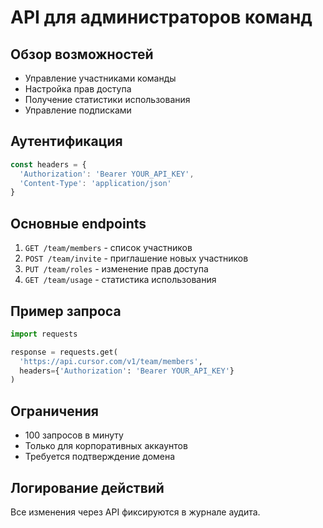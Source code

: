 # API для администраторов команд

## Обзор возможностей
- Управление участниками команды
- Настройка прав доступа
- Получение статистики использования
- Управление подписками

## Аутентификация
```javascript
const headers = {
  'Authorization': 'Bearer YOUR_API_KEY',
  'Content-Type': 'application/json'
}
```

## Основные endpoints
1. `GET /team/members` - список участников
2. `POST /team/invite` - приглашение новых участников
3. `PUT /team/roles` - изменение прав доступа
4. `GET /team/usage` - статистика использования

## Пример запроса
```python
import requests

response = requests.get(
  'https://api.cursor.com/v1/team/members',
  headers={'Authorization': 'Bearer YOUR_API_KEY'}
)
```

## Ограничения
- 100 запросов в минуту
- Только для корпоративных аккаунтов
- Требуется подтверждение домена

## Логирование действий
Все изменения через API фиксируются в журнале аудита.
